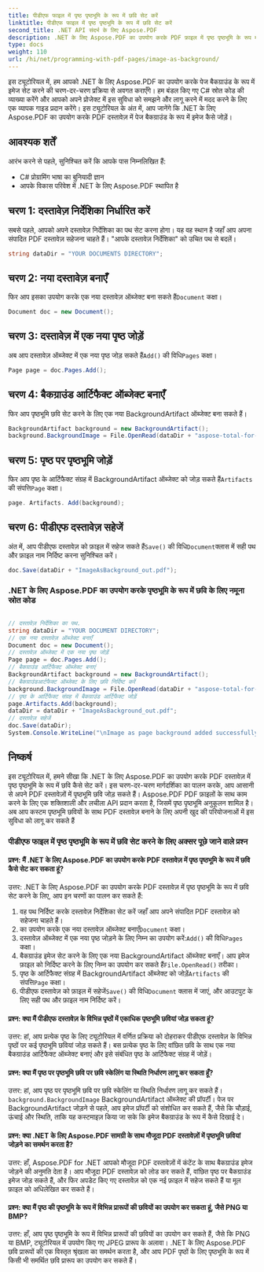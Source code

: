 ```yaml
---
title: पीडीएफ फाइल में पृष्ठ पृष्ठभूमि के रूप में छवि सेट करें
linktitle: पीडीएफ फाइल में पृष्ठ पृष्ठभूमि के रूप में छवि सेट करें
second_title: .NET API संदर्भ के लिए Aspose.PDF
description: .NET के लिए Aspose.PDF का उपयोग करके PDF फ़ाइल में पृष्ठ पृष्ठभूमि के रूप में छवि सेट करने के लिए चरण-दर-चरण मार्गदर्शिका।
type: docs
weight: 110
url: /hi/net/programming-with-pdf-pages/image-as-background/
---
```

इस ट्यूटोरियल में, हम आपको .NET के लिए Aspose.PDF का उपयोग करके पेज बैकग्राउंड के रूप में इमेज सेट करने की चरण-दर-चरण प्रक्रिया से अवगत कराएँगे। हम बंडल किए गए C# स्रोत कोड की व्याख्या करेंगे और आपको अपने प्रोजेक्ट में इस सुविधा को समझने और लागू करने में मदद करने के लिए एक व्यापक गाइड प्रदान करेंगे। इस ट्यूटोरियल के अंत में, आप जानेंगे कि .NET के लिए Aspose.PDF का उपयोग करके PDF दस्तावेज़ में पेज बैकग्राउंड के रूप में इमेज कैसे जोड़ें।

## आवश्यक शर्तें
आरंभ करने से पहले, सुनिश्चित करें कि आपके पास निम्नलिखित हैं:

- C# प्रोग्रामिंग भाषा का बुनियादी ज्ञान
- आपके विकास परिवेश में .NET के लिए Aspose.PDF स्थापित है

## चरण 1: दस्तावेज़ निर्देशिका निर्धारित करें
सबसे पहले, आपको अपने दस्तावेज़ निर्देशिका का पथ सेट करना होगा। यह वह स्थान है जहाँ आप अपना संपादित PDF दस्तावेज़ सहेजना चाहते हैं। "आपके दस्तावेज़ निर्देशिका" को उचित पथ से बदलें।

```csharp
string dataDir = "YOUR DOCUMENTS DIRECTORY";
```

## चरण 2: नया दस्तावेज़ बनाएँ
 फिर आप इसका उपयोग करके एक नया दस्तावेज़ ऑब्जेक्ट बना सकते हैं`Document` कक्षा।

```csharp
Document doc = new Document();
```

## चरण 3: दस्तावेज़ में एक नया पृष्ठ जोड़ें
 अब आप दस्तावेज़ ऑब्जेक्ट में एक नया पृष्ठ जोड़ सकते हैं`Add()` की विधि`Pages` कक्षा।

```csharp
Page page = doc.Pages.Add();
```

## चरण 4: बैकग्राउंड आर्टिफैक्ट ऑब्जेक्ट बनाएँ
फिर आप पृष्ठभूमि छवि सेट करने के लिए एक नया BackgroundArtifact ऑब्जेक्ट बना सकते हैं।

```csharp
BackgroundArtifact background = new BackgroundArtifact();
background.BackgroundImage = File.OpenRead(dataDir + "aspose-total-for-net.jpg");
```

## चरण 5: पृष्ठ पर पृष्ठभूमि जोड़ें
फिर आप पृष्ठ के आर्टिफैक्ट संग्रह में BackgroundArtifact ऑब्जेक्ट को जोड़ सकते हैं`Artifacts` की संपत्ति`Page` कक्षा।

```csharp
page. Artifacts. Add(background);
```

## चरण 6: पीडीएफ दस्तावेज़ सहेजें
 अंत में, आप पीडीएफ दस्तावेज़ को फ़ाइल में सहेज सकते हैं`Save()` की विधि`Document`क्लास में सही पथ और फ़ाइल नाम निर्दिष्ट करना सुनिश्चित करें।

```csharp
doc.Save(dataDir + "ImageAsBackground_out.pdf");
```

### .NET के लिए Aspose.PDF का उपयोग करके पृष्ठभूमि के रूप में छवि के लिए नमूना स्रोत कोड 

```csharp

// दस्तावेज़ निर्देशिका का पथ.
string dataDir = "YOUR DOCUMENT DIRECTORY";
// एक नया दस्तावेज़ ऑब्जेक्ट बनाएँ
Document doc = new Document();
// दस्तावेज़ ऑब्जेक्ट में एक नया पृष्ठ जोड़ें
Page page = doc.Pages.Add();
// बैकग्राउंड आर्टिफैक्ट ऑब्जेक्ट बनाएं
BackgroundArtifact background = new BackgroundArtifact();
// बैकग्राउंडआर्टफैक्ट ऑब्जेक्ट के लिए छवि निर्दिष्ट करें
background.BackgroundImage = File.OpenRead(dataDir + "aspose-total-for-net.jpg");
// पृष्ठ के आर्टिफैक्ट संग्रह में बैकग्राउंड आर्टिफैक्ट जोड़ें
page.Artifacts.Add(background);
dataDir = dataDir + "ImageAsBackground_out.pdf";
// दस्तावेज़ सहेजें
doc.Save(dataDir);
System.Console.WriteLine("\nImage as page background added successfully.\nFile saved at " + dataDir);

```

## निष्कर्ष
इस ट्यूटोरियल में, हमने सीखा कि .NET के लिए Aspose.PDF का उपयोग करके PDF दस्तावेज़ में पृष्ठ पृष्ठभूमि के रूप में छवि कैसे सेट करें। इस चरण-दर-चरण मार्गदर्शिका का पालन करके, आप आसानी से अपने PDF दस्तावेज़ों में पृष्ठभूमि छवि जोड़ सकते हैं। Aspose.PDF PDF फ़ाइलों के साथ काम करने के लिए एक शक्तिशाली और लचीला API प्रदान करता है, जिसमें पृष्ठ पृष्ठभूमि अनुकूलन शामिल है। अब आप कस्टम पृष्ठभूमि छवियों के साथ PDF दस्तावेज़ बनाने के लिए अपनी खुद की परियोजनाओं में इस सुविधा को लागू कर सकते हैं

### पीडीएफ फाइल में पृष्ठ पृष्ठभूमि के रूप में छवि सेट करने के लिए अक्सर पूछे जाने वाले प्रश्न

#### प्रश्न: मैं .NET के लिए Aspose.PDF का उपयोग करके PDF दस्तावेज़ में पृष्ठ पृष्ठभूमि के रूप में छवि कैसे सेट कर सकता हूं?

उत्तर: .NET के लिए Aspose.PDF का उपयोग करके PDF दस्तावेज़ में पृष्ठ पृष्ठभूमि के रूप में छवि सेट करने के लिए, आप इन चरणों का पालन कर सकते हैं:

1. वह पथ निर्दिष्ट करके दस्तावेज़ निर्देशिका सेट करें जहाँ आप अपने संपादित PDF दस्तावेज़ को सहेजना चाहते हैं।
2.  का उपयोग करके एक नया दस्तावेज़ ऑब्जेक्ट बनाएँ`Document` कक्षा।
3.  दस्तावेज़ ऑब्जेक्ट में एक नया पृष्ठ जोड़ने के लिए निम्न का उपयोग करें:`Add()` की विधि`Pages` कक्षा।
4.  बैकग्राउंड इमेज सेट करने के लिए एक नया BackgroundArtifact ऑब्जेक्ट बनाएँ। आप इमेज फ़ाइल को निर्दिष्ट करने के लिए निम्न का उपयोग कर सकते हैं`File.OpenRead()` तरीका।
5.  पृष्ठ के आर्टिफैक्ट संग्रह में BackgroundArtifact ऑब्जेक्ट को जोड़ें`Artifacts` की संपत्ति`Page` कक्षा।
6.  पीडीएफ दस्तावेज़ को फ़ाइल में सहेजें`Save()` की विधि`Document` क्लास में जाएं, और आउटपुट के लिए सही पथ और फ़ाइल नाम निर्दिष्ट करें।

#### प्रश्न: क्या मैं पीडीएफ दस्तावेज़ के विभिन्न पृष्ठों में एकाधिक पृष्ठभूमि छवियां जोड़ सकता हूं?

उत्तर: हां, आप प्रत्येक पृष्ठ के लिए ट्यूटोरियल में वर्णित प्रक्रिया को दोहराकर पीडीएफ दस्तावेज़ के विभिन्न पृष्ठों पर कई पृष्ठभूमि छवियां जोड़ सकते हैं। बस प्रत्येक पृष्ठ के लिए वांछित छवि के साथ एक नया बैकग्राउंड आर्टिफैक्ट ऑब्जेक्ट बनाएं और इसे संबंधित पृष्ठ के आर्टिफैक्ट संग्रह में जोड़ें।

#### प्रश्न: क्या मैं पृष्ठ पर पृष्ठभूमि छवि पर छवि स्केलिंग या स्थिति निर्धारण लागू कर सकता हूँ?

 उत्तर: हां, आप पृष्ठ पर पृष्ठभूमि छवि पर छवि स्केलिंग या स्थिति निर्धारण लागू कर सकते हैं।`background.BackgroundImage` BackgroundArtifact ऑब्जेक्ट की प्रॉपर्टी। पेज पर BackgroundArtifact जोड़ने से पहले, आप इमेज प्रॉपर्टी को संशोधित कर सकते हैं, जैसे कि चौड़ाई, ऊंचाई और स्थिति, ताकि यह कस्टमाइज़ किया जा सके कि इमेज बैकग्राउंड के रूप में कैसे दिखाई दे।

#### प्रश्न: क्या .NET के लिए Aspose.PDF सामग्री के साथ मौजूदा PDF दस्तावेज़ों में पृष्ठभूमि छवियां जोड़ने का समर्थन करता है?

उत्तर: हाँ, Aspose.PDF for .NET आपको मौजूदा PDF दस्तावेज़ों में कंटेंट के साथ बैकग्राउंड इमेज जोड़ने की अनुमति देता है। आप मौजूदा PDF दस्तावेज़ को लोड कर सकते हैं, वांछित पृष्ठ पर बैकग्राउंड इमेज जोड़ सकते हैं, और फिर अपडेट किए गए दस्तावेज़ को एक नई फ़ाइल में सहेज सकते हैं या मूल फ़ाइल को अधिलेखित कर सकते हैं।

#### प्रश्न: क्या मैं पृष्ठ की पृष्ठभूमि के रूप में विभिन्न प्रारूपों की छवियों का उपयोग कर सकता हूं, जैसे PNG या BMP?

उत्तर: हाँ, आप पृष्ठ पृष्ठभूमि के रूप में विभिन्न प्रारूपों की छवियों का उपयोग कर सकते हैं, जैसे कि PNG या BMP, ट्यूटोरियल में उपयोग किए गए JPEG प्रारूप के अलावा। .NET के लिए Aspose.PDF छवि प्रारूपों की एक विस्तृत श्रृंखला का समर्थन करता है, और आप PDF पृष्ठों के लिए पृष्ठभूमि के रूप में किसी भी समर्थित छवि प्रारूप का उपयोग कर सकते हैं।